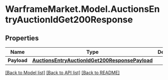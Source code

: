 # WarframeMarket.Model.AuctionsEntryAuctionIdGet200Response

## Properties

Name | Type | Description | Notes
------------ | ------------- | ------------- | -------------
**Payload** | [**AuctionsEntryAuctionIdGet200ResponsePayload**](AuctionsEntryAuctionIdGet200ResponsePayload.md) |  | [optional] 

[[Back to Model list]](../README.md#documentation-for-models) [[Back to API list]](../README.md#documentation-for-api-endpoints) [[Back to README]](../README.md)

